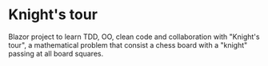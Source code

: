 # Knight's tour
Blazor project to learn TDD, OO, clean code and collaboration with "Knight's tour", a mathematical problem that consist a chess board with a "knight" passing at all board squares.
